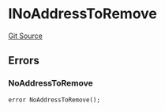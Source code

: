 # INoAddressToRemove
[Git Source](https://github.com/thrackle-io/forte-rules-engine/blob/cb826e7b7899f2d90490d1eaeb0e665e017648fa/src/common/IErrors.sol)


## Errors
### NoAddressToRemove

```solidity
error NoAddressToRemove();
```

